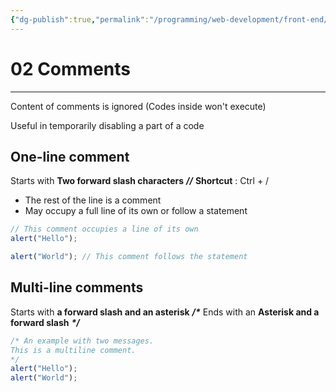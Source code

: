 ```yaml
---
{"dg-publish":true,"permalink":"/programming/web-development/front-end/javascript-vanilla/01-basics/01-code-structure/02-comments/","tags":["programming","webdevelopment","frontend","JavaScript"],"created":"2024-11-09T11:30:41.953+08:00"}
---
```



# 02 Comments

---

Content of comments is ignored (Codes inside won't execute)

Useful in temporarily disabling a part of a code

## One-line comment

Starts with **Two forward slash characters**
**_//_**
**Shortcut** : Ctrl + /

- The rest of the line is a comment
- May occupy a full line of its own or follow a statement

```javascript
// This comment occupies a line of its own
alert("Hello");

alert("World"); // This comment follows the statement
```

## Multi-line comments

Starts with **a forward slash and an asterisk** **_/\*_**
Ends with an **Asterisk and a forward slash** **_\*/_**

```javascript
/* An example with two messages.
This is a multiline comment.
*/
alert("Hello");
alert("World");
```
